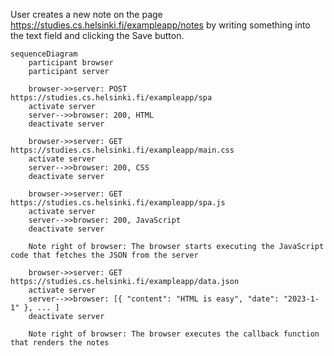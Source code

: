 User creates a new note on the page https://studies.cs.helsinki.fi/exampleapp/notes by writing something into the text field and clicking the Save button.

```mermaid
sequenceDiagram
    participant browser
    participant server

    browser->>server: POST https://studies.cs.helsinki.fi/exampleapp/spa
    activate server
    server-->>browser: 200, HTML
    deactivate server

    browser->>server: GET https://studies.cs.helsinki.fi/exampleapp/main.css
    activate server
    server-->>browser: 200, CSS
    deactivate server

    browser->>server: GET https://studies.cs.helsinki.fi/exampleapp/spa.js
    activate server
    server-->>browser: 200, JavaScript
    deactivate server

    Note right of browser: The browser starts executing the JavaScript code that fetches the JSON from the server

    browser->>server: GET https://studies.cs.helsinki.fi/exampleapp/data.json
    activate server
    server-->>browser: [{ "content": "HTML is easy", "date": "2023-1-1" }, ... ]
    deactivate server

    Note right of browser: The browser executes the callback function that renders the notes

    